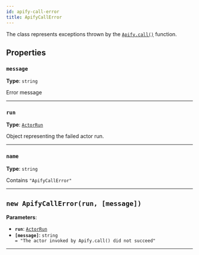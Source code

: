 ```yaml
---
id: apify-call-error
title: ApifyCallError
---
```


<a name="apifycallerror"></a>

The class represents exceptions thrown by the [`Apify.call()`](../api/apify#call) function.

## Properties

### `message`

**Type**: `string`

Error message

---

### `run`

**Type**: [`ActorRun`](../typedefs/actor-run)

Object representing the failed actor run.

---

### `name`

**Type**: `string`

Contains `"ApifyCallError"`

---

<a name="exports.apifycallerror"></a>

## `new ApifyCallError(run, [message])`

**Parameters**:

- **`run`**: [`ActorRun`](../typedefs/actor-run)
- **`[message]`**: `string` <code> = &quot;The actor invoked by Apify.call() did not succeed&quot;</code>

---
